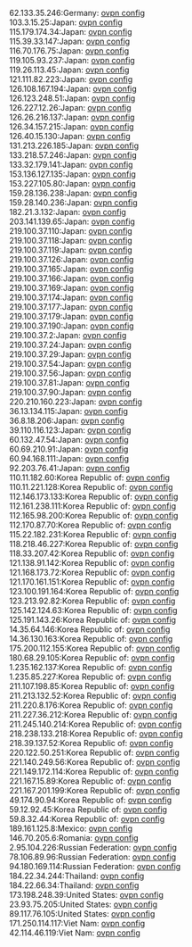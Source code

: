 62.133.35.246:Germany: [ovpn config](vpn/62_133_35_246.ovpn)  
103.3.15.25:Japan: [ovpn config](vpn/103_3_15_25.ovpn)  
115.179.174.34:Japan: [ovpn config](vpn/115_179_174_34.ovpn)  
115.39.33.147:Japan: [ovpn config](vpn/115_39_33_147.ovpn)  
116.70.176.75:Japan: [ovpn config](vpn/116_70_176_75.ovpn)  
119.105.93.237:Japan: [ovpn config](vpn/119_105_93_237.ovpn)  
119.26.113.45:Japan: [ovpn config](vpn/119_26_113_45.ovpn)  
121.111.82.223:Japan: [ovpn config](vpn/121_111_82_223.ovpn)  
126.108.167.194:Japan: [ovpn config](vpn/126_108_167_194.ovpn)  
126.123.248.51:Japan: [ovpn config](vpn/126_123_248_51.ovpn)  
126.227.12.26:Japan: [ovpn config](vpn/126_227_12_26.ovpn)  
126.26.216.137:Japan: [ovpn config](vpn/126_26_216_137.ovpn)  
126.34.157.215:Japan: [ovpn config](vpn/126_34_157_215.ovpn)  
126.40.15.130:Japan: [ovpn config](vpn/126_40_15_130.ovpn)  
131.213.226.185:Japan: [ovpn config](vpn/131_213_226_185.ovpn)  
133.218.57.246:Japan: [ovpn config](vpn/133_218_57_246.ovpn)  
133.32.179.141:Japan: [ovpn config](vpn/133_32_179_141.ovpn)  
153.136.127.135:Japan: [ovpn config](vpn/153_136_127_135.ovpn)  
153.227.105.80:Japan: [ovpn config](vpn/153_227_105_80.ovpn)  
159.28.136.238:Japan: [ovpn config](vpn/159_28_136_238.ovpn)  
159.28.140.236:Japan: [ovpn config](vpn/159_28_140_236.ovpn)  
182.21.3.132:Japan: [ovpn config](vpn/182_21_3_132.ovpn)  
203.141.139.65:Japan: [ovpn config](vpn/203_141_139_65.ovpn)  
219.100.37.110:Japan: [ovpn config](vpn/219_100_37_110.ovpn)  
219.100.37.118:Japan: [ovpn config](vpn/219_100_37_118.ovpn)  
219.100.37.119:Japan: [ovpn config](vpn/219_100_37_119.ovpn)  
219.100.37.126:Japan: [ovpn config](vpn/219_100_37_126.ovpn)  
219.100.37.165:Japan: [ovpn config](vpn/219_100_37_165.ovpn)  
219.100.37.166:Japan: [ovpn config](vpn/219_100_37_166.ovpn)  
219.100.37.169:Japan: [ovpn config](vpn/219_100_37_169.ovpn)  
219.100.37.174:Japan: [ovpn config](vpn/219_100_37_174.ovpn)  
219.100.37.177:Japan: [ovpn config](vpn/219_100_37_177.ovpn)  
219.100.37.179:Japan: [ovpn config](vpn/219_100_37_179.ovpn)  
219.100.37.190:Japan: [ovpn config](vpn/219_100_37_190.ovpn)  
219.100.37.2:Japan: [ovpn config](vpn/219_100_37_2.ovpn)  
219.100.37.24:Japan: [ovpn config](vpn/219_100_37_24.ovpn)  
219.100.37.29:Japan: [ovpn config](vpn/219_100_37_29.ovpn)  
219.100.37.54:Japan: [ovpn config](vpn/219_100_37_54.ovpn)  
219.100.37.56:Japan: [ovpn config](vpn/219_100_37_56.ovpn)  
219.100.37.81:Japan: [ovpn config](vpn/219_100_37_81.ovpn)  
219.100.37.90:Japan: [ovpn config](vpn/219_100_37_90.ovpn)  
220.210.160.223:Japan: [ovpn config](vpn/220_210_160_223.ovpn)  
36.13.134.115:Japan: [ovpn config](vpn/36_13_134_115.ovpn)  
36.8.18.206:Japan: [ovpn config](vpn/36_8_18_206.ovpn)  
39.110.116.123:Japan: [ovpn config](vpn/39_110_116_123.ovpn)  
60.132.47.54:Japan: [ovpn config](vpn/60_132_47_54.ovpn)  
60.69.210.91:Japan: [ovpn config](vpn/60_69_210_91.ovpn)  
60.94.168.111:Japan: [ovpn config](vpn/60_94_168_111.ovpn)  
92.203.76.41:Japan: [ovpn config](vpn/92_203_76_41.ovpn)  
110.11.182.60:Korea Republic of: [ovpn config](vpn/110_11_182_60.ovpn)  
110.11.221.128:Korea Republic of: [ovpn config](vpn/110_11_221_128.ovpn)  
112.146.173.133:Korea Republic of: [ovpn config](vpn/112_146_173_133.ovpn)  
112.161.238.111:Korea Republic of: [ovpn config](vpn/112_161_238_111.ovpn)  
112.165.98.200:Korea Republic of: [ovpn config](vpn/112_165_98_200.ovpn)  
112.170.87.70:Korea Republic of: [ovpn config](vpn/112_170_87_70.ovpn)  
115.22.182.231:Korea Republic of: [ovpn config](vpn/115_22_182_231.ovpn)  
118.218.46.227:Korea Republic of: [ovpn config](vpn/118_218_46_227.ovpn)  
118.33.207.42:Korea Republic of: [ovpn config](vpn/118_33_207_42.ovpn)  
121.138.91.142:Korea Republic of: [ovpn config](vpn/121_138_91_142.ovpn)  
121.168.173.72:Korea Republic of: [ovpn config](vpn/121_168_173_72.ovpn)  
121.170.161.151:Korea Republic of: [ovpn config](vpn/121_170_161_151.ovpn)  
123.100.191.164:Korea Republic of: [ovpn config](vpn/123_100_191_164.ovpn)  
123.213.92.82:Korea Republic of: [ovpn config](vpn/123_213_92_82.ovpn)  
125.142.124.63:Korea Republic of: [ovpn config](vpn/125_142_124_63.ovpn)  
125.191.143.26:Korea Republic of: [ovpn config](vpn/125_191_143_26.ovpn)  
14.35.64.146:Korea Republic of: [ovpn config](vpn/14_35_64_146.ovpn)  
14.36.130.163:Korea Republic of: [ovpn config](vpn/14_36_130_163.ovpn)  
175.200.112.155:Korea Republic of: [ovpn config](vpn/175_200_112_155.ovpn)  
180.68.29.105:Korea Republic of: [ovpn config](vpn/180_68_29_105.ovpn)  
1.235.162.137:Korea Republic of: [ovpn config](vpn/1_235_162_137.ovpn)  
1.235.85.227:Korea Republic of: [ovpn config](vpn/1_235_85_227.ovpn)  
211.107.198.85:Korea Republic of: [ovpn config](vpn/211_107_198_85.ovpn)  
211.213.132.52:Korea Republic of: [ovpn config](vpn/211_213_132_52.ovpn)  
211.220.8.176:Korea Republic of: [ovpn config](vpn/211_220_8_176.ovpn)  
211.227.36.212:Korea Republic of: [ovpn config](vpn/211_227_36_212.ovpn)  
211.245.140.214:Korea Republic of: [ovpn config](vpn/211_245_140_214.ovpn)  
218.238.133.218:Korea Republic of: [ovpn config](vpn/218_238_133_218.ovpn)  
218.39.137.52:Korea Republic of: [ovpn config](vpn/218_39_137_52.ovpn)  
220.122.50.251:Korea Republic of: [ovpn config](vpn/220_122_50_251.ovpn)  
221.140.249.56:Korea Republic of: [ovpn config](vpn/221_140_249_56.ovpn)  
221.149.172.114:Korea Republic of: [ovpn config](vpn/221_149_172_114.ovpn)  
221.167.15.89:Korea Republic of: [ovpn config](vpn/221_167_15_89.ovpn)  
221.167.201.199:Korea Republic of: [ovpn config](vpn/221_167_201_199.ovpn)  
49.174.90.94:Korea Republic of: [ovpn config](vpn/49_174_90_94.ovpn)  
59.12.92.45:Korea Republic of: [ovpn config](vpn/59_12_92_45.ovpn)  
59.8.32.44:Korea Republic of: [ovpn config](vpn/59_8_32_44.ovpn)  
189.161.125.8:Mexico: [ovpn config](vpn/189_161_125_8.ovpn)  
146.70.205.6:Romania: [ovpn config](vpn/146_70_205_6.ovpn)  
2.95.104.226:Russian Federation: [ovpn config](vpn/2_95_104_226.ovpn)  
78.106.89.96:Russian Federation: [ovpn config](vpn/78_106_89_96.ovpn)  
94.180.169.114:Russian Federation: [ovpn config](vpn/94_180_169_114.ovpn)  
184.22.34.244:Thailand: [ovpn config](vpn/184_22_34_244.ovpn)  
184.22.66.34:Thailand: [ovpn config](vpn/184_22_66_34.ovpn)  
173.198.248.39:United States: [ovpn config](vpn/173_198_248_39.ovpn)  
23.93.75.205:United States: [ovpn config](vpn/23_93_75_205.ovpn)  
89.117.76.105:United States: [ovpn config](vpn/89_117_76_105.ovpn)  
171.250.114.117:Viet Nam: [ovpn config](vpn/171_250_114_117.ovpn)  
42.114.46.119:Viet Nam: [ovpn config](vpn/42_114_46_119.ovpn)  
